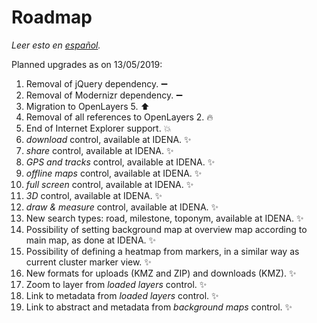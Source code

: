 # Roadmap
*Leer esto en [español](./roadmap.es-ES.md).*

Planned upgrades as on 13/05/2019:
1.	Removal of jQuery dependency. :heavy_minus_sign:
2.	Removal of Modernizr dependency. :heavy_minus_sign:
3.	Migration to OpenLayers 5. :arrow_up:
4.	Removal of all references to OpenLayers 2. :fire:
5.	End of Internet Explorer support. :boom:
6.	*download* control, available at IDENA. :sparkles:
7.	*share* control, available at IDENA. :sparkles:
8.	*GPS and tracks* control, available at IDENA. :sparkles:
9.	*offline maps* control, available at IDENA. :sparkles:
10.	*full screen* control, available at IDENA. :sparkles:
11.	*3D* control, available at IDENA. :sparkles:
12.	*draw & measure* control, available at IDENA. :sparkles:
13.	New search types: road, milestone, toponym, available at IDENA. :sparkles:
14.	Possibility of setting background map at overview map according to main map, as done at IDENA. :sparkles:
15.	Possibility of defining a heatmap from markers, in a similar way as current cluster marker view. :sparkles:
16.	New formats for uploads (KMZ and ZIP) and downloads (KMZ). :sparkles:
17.	Zoom to layer from *loaded layers* control. :sparkles:
18.	Link to metadata from *loaded layers* control. :sparkles:
19.	Link to abstract and metadata from *background maps* control. :sparkles:

